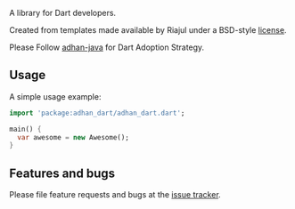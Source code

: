A library for Dart developers.

Created from templates made available by Riajul under a BSD-style
[license](https://github.com/dart-lang/stagehand/blob/master/LICENSE).

Please Follow [adhan-java](https://github.com/batoulapps/adhan-java) for Dart Adoption Strategy.

## Usage

A simple usage example:

```dart
import 'package:adhan_dart/adhan_dart.dart';

main() {
  var awesome = new Awesome();
}
```

## Features and bugs

Please file feature requests and bugs at the [issue tracker][tracker].

[tracker]: http://example.com/issues/replaceme
